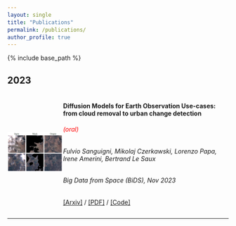 ```yaml
---
layout: single
title: "Publications"
permalink: /publications/
author_profile: true
---
```


<!-- https://codedamn.com/news/frontend/how-to-put-image-and-text-side-by-side-in-html -->

<!-- {% if author.googlescholar %}
  You can also find my articles on <u><a href="{{author.googlescholar}}">my Google Scholar profile</a>.</u>
{% endif %} -->

{% include base_path %}

<html>
  <head>
    <title>Pretty Paris</title>
  </head>
  <style>
  .container {
  display: flex;
  align-items: center;
  justify-content: left
}

  .img {
    max-width: 100%;
    max-height:100%;
  }

  .text {
    font-size: 18px;
    padding-left: 15px;
  }
  .head{
    padding-top:10px
    padding-bottom:10px
    margin-top:5px
    margin-bottom:5px
  }

  </style>
</html>

## 2023

<!-- 2023-DM_usecases -->
<!-- TODO: img centered, leave less space; 3 papers in the space of 1 page; bigger titles and equl paddings -->
<html>
<body>
    <div class="container">
        <div class="image" align="center"><img src="../images/slides_cr.png" class="img-fluid" alt="Manuscript Thumbnail" style="max-width: 100%; max-height: 160px;"></div>
        <div class="text"><h4>Diffusion Models for Earth Observation Use-cases: from cloud removal to urban change detection</h4>
        <h6 style="color:red"> (oral) </h6>
        <h6> <i> Fulvio Sanguigni, Mikolaj Czerkawski, Lorenzo Papa, Irene Amerini, Bertrand Le Saux </i> </h6>
        <h6> Big Data from Space (BiDS), Nov 2023 </h6>
        <p><a class="text-decoration-none site-link" href="https://arxiv.org/abs/2311.06222">[Arxiv]</a> / <a class="text-decoration-none site-link" href="https://arxiv.org/pdf/2311.06222">[PDF]</a> / <a class="text-decoration-none site-link" href="https://github.com/furio1999/EO_Diffusion">[Code]</a></p></div>
    </div>
    <hr class="col-12">
</body>